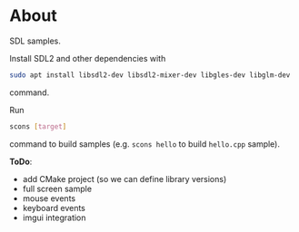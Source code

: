 # About

SDL samples.

Install SDL2 and other dependencies with

```bash
sudo apt install libsdl2-dev libsdl2-mixer-dev libgles-dev libglm-dev
```

command.

Run

```bash
scons [target]
```

command to build samples (e.g. `scons hello` to build `hello.cpp` sample).


**ToDo**:
- add CMake project (so we can define library versions)
- full screen sample
- mouse events
- keyboard events
- imgui integration